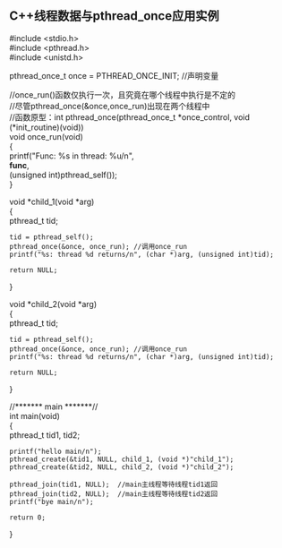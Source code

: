 ## C++线程数据与pthread_once应用实例
#include <stdio.h>  
#include <pthread.h>  
#include <unistd.h>  
  
pthread_once_t once = PTHREAD_ONCE_INIT; //声明变量  
  
//once_run()函数仅执行一次，且究竟在哪个线程中执行是不定的  
//尽管pthread_once(&once,once_run)出现在两个线程中  
//函数原型：int pthread_once(pthread_once_t *once_control, void (*init_routine)(void))  
void once_run(void)  
{  
    printf("Func: %s in thread: %u/n",   
                __func__,   
                (unsigned int)pthread_self());  
}  
  
void *child_1(void *arg)  
{  
    pthread_t tid;  
  
    tid = pthread_self();  
    pthread_once(&once, once_run); //调用once_run  
    printf("%s: thread %d returns/n", (char *)arg, (unsigned int)tid);  
  
    return NULL;  
}  
  
void *child_2(void *arg)  
{  
    pthread_t tid;  
  
    tid = pthread_self();  
    pthread_once(&once, once_run); //调用once_run  
    printf("%s: thread %d returns/n", (char *)arg, (unsigned int)tid);  
  
    return NULL;  
}  
  
//******* main *******//  
int main(void)  
{  
    pthread_t tid1, tid2;  
  
    printf("hello main/n");  
    pthread_create(&tid1, NULL, child_1, (void *)"child_1");  
    pthread_create(&tid2, NULL, child_2, (void *)"child_2");  
  
    pthread_join(tid1, NULL);  //main主线程等待线程tid1返回  
    pthread_join(tid2, NULL);  //main主线程等待线程tid2返回  
    printf("bye main/n");  
  
    return 0;  
}  
